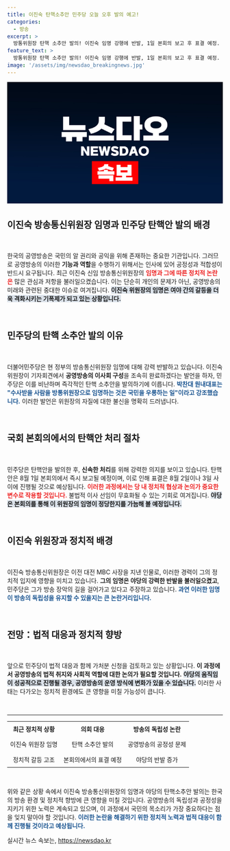 ```yaml
---
title: 이진숙 탄핵소추안 민주당 오늘 오후 발의 예고!
categories:
  - 방송
excerpt: >
  방통위원장 탄핵 소추안 발의! 이진숙 임명 강행에 반발, 1일 본회의 보고 후 표결 예정. 민주당, 방송 장악 우려 속 긴급 대응에 나섰다. 클릭하여 자세한 내용을 확인하세요!
feature_text: >
  방통위원장 탄핵 소추안 발의! 이진숙 임명 강행에 반발, 1일 본회의 보고 후 표결 예정. 민주당, 방송 장악 우려 속 긴급 대응에 나섰다. 클릭하여 자세한 내용을 확인하세요!
image: '/assets/img/newsdao_breakingnews.jpg'
---
```


<p><img src="/assets/img/newsdao_breakingnews.jpg" alt="ranknews 속보" /></p>

<h2 data-ke-size="size26">이진숙 방송통신위원장 임명과 민주당 탄핵안 발의 배경</h2>

<p data-ke-size="size16">&nbsp;</p>

<p>한국의 공영방송은 국민의 알 권리와 공익을 위해 존재하는 중요한 기관입니다. 그러므로 공영방송의 이러한 <b>기능과 역할</b>을 수행하기 위해서는 인사에 있어 공정성과 적합성이 반드시 요구됩니다. 최근 이진숙 신임 방송통신위원장의 <b><span style="color: #ee2323;">임명과 그에 따른 정치적 논란은</span></b> 많은 관심과 저항을 불러일으켰습니다. 이는 단순히 개인의 문제가 아닌, 공영방송의 미래와 관련된 중대한 이슈로 여겨집니다. <b><span style="background-color: #21538527;">이진숙 위원장의 임명은 여야 간의 갈등을 더욱 격화시키는 기폭제가 되고 있는 상황입니다.</span></b> </p>

<p data-ke-size="size16">&nbsp;</p>

<h2 data-ke-size="size26">민주당의 탄핵 소추안 발의 이유</h2>

<p data-ke-size="size16">&nbsp;</p>

<p>더불어민주당은 현 정부의 방송통신위원장 임명에 대해 강력 반발하고 있습니다. 이진숙 위원장이 기자회견에서 <b>공영방송의 이사회 구성</b>을 조속히 완료하겠다는 발언을 하자, 민주당은 이를 비난하며 즉각적인 탄핵 소추안을 발의하기에 이릅니다. <b><span style="color: #1a5490;">박찬대 원내대표는 "수사받을 사람을 방통위원장으로 임명하는 것은 국민을 우롱하는 일"이라고 강조했습니다.</span></b> 이러한 발언은 위원장의 자질에 대한 불신을 명확히 드러냅니다.</p>

<p data-ke-size="size16">&nbsp;</p>

<h2 data-ke-size="size26">국회 본회의에서의 탄핵안 처리 절차</h2>

<p data-ke-size="size16">&nbsp;</p>

<p>민주당은 탄핵안을 발의한 후, <b>신속한 처리</b>를 위해 강력한 의지를 보이고 있습니다. 탄핵안은 8월 1일 본회의에서 즉시 보고될 예정이며, 이로 인해 표결은 8월 2일이나 3일 사이에 진행될 것으로 예상됩니다. <b><span style="color: #ee2323;">이러한 과정에서는 당 내 정치적 협상과 논의가 중요한 변수로 작용할 것입니다.</span></b> 불법적 이사 선임이 무효화될 수 있는 기회로 여겨집니다. <b><span style="background-color: #21538527;">야당은 본회의를 통해 이 위원장의 임명이 정당한지를 가늠해 볼 예정입니다.</span></b></p>

<p data-ke-size="size16">&nbsp;</p>

<h2 data-ke-size="size26">이진숙 위원장과 정치적 배경</h2>

<p data-ke-size="size16">&nbsp;</p>

<p>이진숙 방송통신위원장은 이전 대전 MBC 사장을 지낸 인물로, 이러한 경력이 그의 정치적 입지에 영향을 미치고 있습니다. <b>그의 임명은 야당의 강력한 반발을 불러일으켰고</b>, 민주당은 그가 방송 장악의 길을 걸어가고 있다고 주장하고 있습니다. <b><span style="color: #1a5490;">과연 이러한 임명이 방송의 독립성을 유지할 수 있을지는 큰 논란거리입니다.</span></b></p>

<p data-ke-size="size16">&nbsp;</p>

<h2 data-ke-size="size26">전망：법적 대응과 정치적 향방</h2>

<p data-ke-size="size16">&nbsp;</p>

<p>앞으로 민주당이 법적 대응과 함께 가처분 신청을 검토하고 있는 상황입니다. <b>이 과정에서 공영방송의 법적 취지와 사회적 역할에 대한 논의가 필요할 것입니다.</b> <b><span style="background-color: #21538527;">야당의 움직임이 성공적으로 진행될 경우, 공영방송의 운영 방식에 변화가 있을 수 있습니다.</span></b> 이러한 사태는 다가오는 정치적 환경에도 큰 영향을 미칠 가능성이 큽니다.</p>

<p data-ke-size="size16">&nbsp;</p>

<hr/>

<table style="width:100%; border-collapse:collapse;">
<tr>
<td style="text-align: center; height: 30px;"><b>최근 정치적 상황</b></td>
<td style="text-align: center; height: 30px;"><b>의회 대응</b></td>
<td style="text-align: center; height: 30px;"><b>방송의 독립성 논란</b></td>
</tr>
<tr>
<td style="text-align: center; height: 30px;">이진숙 위원장 임명</td>
<td style="text-align: center; height: 30px;">탄핵 소추안 발의</td>
<td style="text-align: center; height: 30px;">공영방송의 공정성 문제</td>
</tr>
<tr>
<td style="text-align: center; height: 30px;">정치적 갈등 고조</td>
<td style="text-align: center; height: 30px;">본회의에서의 표결 예정</td>
<td style="text-align: center; height: 30px;">야당의 반발 증가</td>
</tr>
</table>

<p data-ke-size="size16">&nbsp;</p>

<p>위와 같은 상황 속에서 이진숙 방송통신위원장의 임명과 야당의 탄핵소추안 발의는 한국의 방송 환경 및 정치적 향방에 큰 영향을 미칠 것입니다. 공영방송의 독립성과 공정성을 지키기 위한 노력은 계속되고 있으며, 이 과정에서 국민의 목소리가 가장 중요하다는 점을 잊지 말아야 할 것입니다. <b><span style="color: #1a5490;">이러한 논란을 해결하기 위한 정치적 노력과 법적 대응이 함께 진행될 것이라고 예상됩니다.</span></b></p>
실시간 뉴스 속보는, <a href="https://newsdao.kr" rel="dofollow">https://newsdao.kr</a>


